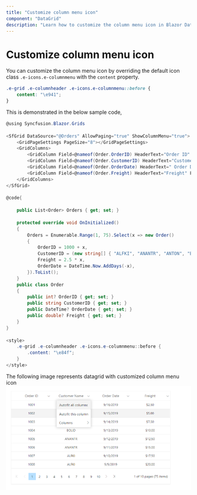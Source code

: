 ```yaml
---
title: "Customize column menu icon"
component: "DataGrid"
description: "Learn how to customize the column menu icon in Blazor DataGrid component"
---
```


# Customize column menu icon

You can customize the column menu icon by overriding the default icon class `.e-icons.e-columnmenu` with the `content` property.

```css
.e-grid .e-columnheader .e-icons.e-columnmenu::before {
    content: "\e941";
}
```

This is demonstrated in the below sample code,

```csharp
@using Syncfusion.Blazor.Grids

<SfGrid DataSource="@Orders" AllowPaging="true" ShowColumnMenu="true">
    <GridPageSettings PageSize="8"></GridPageSettings>
    <GridColumns>
        <GridColumn Field=@nameof(Order.OrderID) HeaderText="Order ID" TextAlign="TextAlign.Center" Width="120"></GridColumn>
        <GridColumn Field=@nameof(Order.CustomerID) HeaderText="Customer Name" TextAlign="TextAlign.Center" Width="120"></GridColumn>
        <GridColumn Field=@nameof(Order.OrderDate) HeaderText=" Order Date" Format="d" Type=ColumnType.Date TextAlign="TextAlign.Center" Width="120"></GridColumn>
        <GridColumn Field=@nameof(Order.Freight) HeaderText="Freight" Format="C2" TextAlign="TextAlign.Center" Width="120"></GridColumn>
    </GridColumns>
</SfGrid>

@code{

    public List<Order> Orders { get; set; }

    protected override void OnInitialized()
    {
        Orders = Enumerable.Range(1, 75).Select(x => new Order()
        {
            OrderID = 1000 + x,
            CustomerID = (new string[] { "ALFKI", "ANANTR", "ANTON", "BLONP", "BOLID" })[new Random().Next(5)],
            Freight = 2.5 * x,
            OrderDate = DateTime.Now.AddDays(-x),
        }).ToList();
    }
    public class Order
    {
        public int? OrderID { get; set; }
        public string CustomerID { get; set; }
        public DateTime? OrderDate { get; set; }
        public double? Freight { get; set; }
    }
}

<style>
    .e-grid .e-columnheader .e-icons.e-columnmenu::before {
        .content: "\e84f";
    }
</style>
```

The following image represents datagrid with customized column menu icon
![Customize column menu icon](../images/customize-column-menu-icon.png)